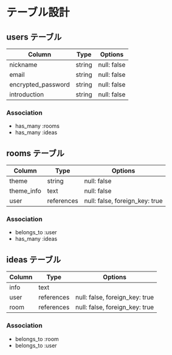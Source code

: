 
# テーブル設計

## users テーブル

| Column             | Type   | Options     |
| ------------------ | ------ | ----------- |
| nickname           | string | null: false |
| email              | string | null: false |
| encrypted_password | string | null: false |
| introduction       | string | null: false |

### Association

- has_many :rooms
- has_many :ideas

## rooms テーブル

| Column      | Type       | Options                        |
| ----------- | ---------- | ------------------------------ |
| theme       | string     | null: false                    |
| theme_info  | text       | null: false                    |
| user        | references | null: false, foreign_key: true |


### Association

- belongs_to :user
- has_many  :ideas


## ideas テーブル

| Column  | Type       | Options                        |
| ------- | ---------- | ------------------------------ |
| info    | text     |                                |
| user    | references | null: false, foreign_key: true |
| room    | references | null: false, foreign_key: true |

### Association

- belongs_to :room
- belongs_to :user
